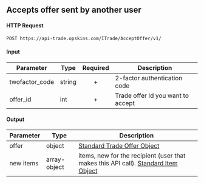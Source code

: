 ## Accepts offer sent by another user

#### HTTP Request

`POST https://api-trade.opskins.com/ITrade/AcceptOffer/v1/`

#### Input

Parameter | Type | Required   | Description
--------- | -----| :--------: | -----------
twofactor_code | string | + | 2-factor authentication code
offer_id | int | + | Trade offer Id you want to accept

    
#### Output

Parameter | Type | Description
--------- | -----| -------- 
offer     | object    | [Standard Trade Offer Object](/ITrade.md#standard-trade-offer-object)
new items | array-object | items, new for the recipient (user that makes this API call). [Standard Item Object](/IItem.md#standard-item-object)